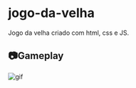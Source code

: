 # jogo-da-velha

Jogo da velha criado com html, css e JS.

## :camera:Gameplay

![gif](https://github.com/Jusloso/jogo-da-velha/blob/main/src/assets/to_readme/gifs/gifVelha.gif?raw=true)

